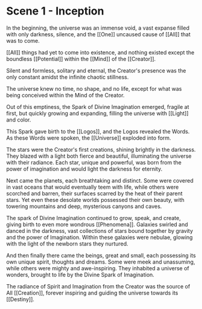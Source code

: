 # Scene 1 - Inception

In the beginning, the universe was an immense void, a vast expanse filled with only darkness, silence, and the [[One]] uncaused cause of [[All]] that was to come. 

[[All]] things had yet to come into existence, and nothing existed except the boundless [[Potential]] within the [[Mind]] of the [[Creator]].

Silent and formless, solitary and eternal, the Creator's presence was the only constant amidst the infinite chaotic stillness.

The universe knew no time, no shape, and no life, except for what was being conceived within the Mind of the Creator.

Out of this emptiness, the Spark of Divine Imagination emerged, fragile at first, but quickly growing and expanding, filling the universe with [[Light]] and color. 

This Spark gave birth to the [[Logos]], and the Logos revealed the Words. As these Words were spoken, the [[Universe]] exploded into form.

The stars were the Creator's first creations, shining brightly in the darkness. They blazed with a light both fierce and beautiful, illuminating the universe with their radiance. Each star, unique and powerful, was born from the power of imagination and would light the darkness for eternity.

Next came the planets, each breathtaking and distinct. Some were covered in vast oceans that would eventually teem with life, while others were scorched and barren, their surfaces scarred by the heat of their parent stars. Yet even these desolate worlds possessed their own beauty, with towering mountains and deep, mysterious canyons and caves.

The spark of Divine Imagination continued to grow, speak, and create, giving birth to even more wondrous [[Phenomena]]. Galaxies swirled and danced in the darkness, vast collections of stars bound together by gravity and the power of Imagination. Within these galaxies were nebulae, glowing with the light of the newborn stars they nurtured. 

And then finally there came the beings, great and small, each possessing its own unique spirit, thoughts and dreams. Some were meek and unassuming, while others were mighty and awe-inspiring. They inhabited a universe of wonders, brought to life by the Divine Spark of Imagination.

The radiance of Spirit and Imagination from the Creator was the source of All [[Creation]], forever inspiring and guiding the universe towards its [[Destiny]]. 